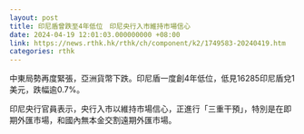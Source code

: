 ```yaml
---
layout: post
title: 印尼盾曾跌至4年低位　印尼央行入市維持市場信心
date: 2024-04-19 12:01:03.000000000 +08:00
link: https://news.rthk.hk/rthk/ch/component/k2/1749583-20240419.htm
categories: rthk
---
```


中東局勢再度緊張，亞洲貨幣下跌。印尼盾一度創4年低位，低見16285印尼盾兌1美元，跌幅逾0.7%。

印尼央行官員表示，央行入市以維持市場信心，正進行「三重干預」，特別是在即期外匯市場，和國內無本金交割遠期外匯市場。
